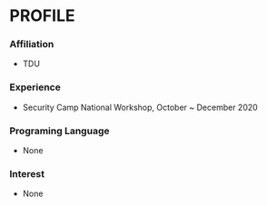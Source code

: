 # PROFILE

### Affiliation
* TDU

### Experience
* Security Camp National Workshop, October ~ December 2020

### Programing Language
* None

### Interest
* None
